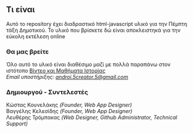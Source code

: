 ## Τι είναι
Αυτό το repository έχει διαδραστικό html-javascript υλικό για την Πέμπτη τάξη Δημοτικού. Το υλικό που βρίσκετε δώ είναι αποκλειστηκά για την εύκολη εκτέλεση online


### Θα μας βρείτε
Όλο αυτό το υλικό είναι διαθέσιμο μαζί με πολλά παραπάνω στον ιστότοπο [Βίντεο και Μαθήματα Ιστορίας](https://sites.google.com/view/videoistoriastajewndimotikou)<br>
_Email υποστήριξης: [androi.5creator.5@gmail.com](mailto:androi.5creator.5@gmail.com)_

### Δημιουργού - Συντελεστές
Κώστας Κουνελάκης _(Founder, Web App Designer)_<br>
Βαγγέλης Κελεσίδης _(Founder, Web App Designer)_<br>
Λευθέρης Τρόμπακας _(Web Designer, Github Administrator, Technical Support)_
